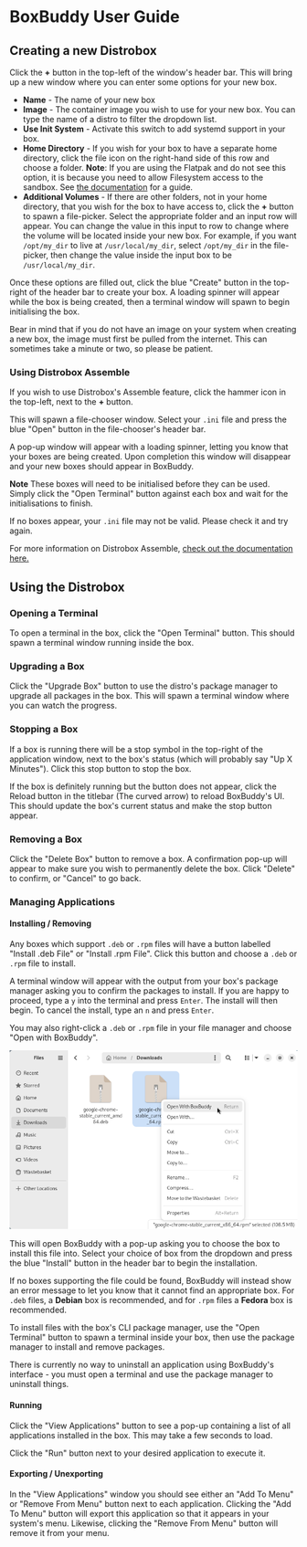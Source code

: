 # BoxBuddy User Guide

## Creating a new Distrobox

Click the **+** button in the top-left of the window's header bar. This will bring up a new window where you can enter some options for your new box.

- **Name** - The name of your new box
- **Image** - The container image you wish to use for your new box. You can type the name of a distro to filter the dropdown list.
- **Use Init System** - Activate this switch to add systemd support in your box.
- **Home Directory** - If you wish for your box to have a separate home directory, click the file icon on the right-hand side of this row and choose a folder. **Note**: If you are using the Flatpak and do not see this option, it is because you need to allow Filesystem access to the sandbox. See [the documentation](/BoxBuddyRS/tips) for a guide.
- **Additional Volumes** - If there are other folders, not in your home directory, that you wish for the box to have access to, click the **+** button to spawn a file-picker. Select the appropriate folder and an input row will appear. You can change the value in this input to row to change where the volume will be located
inside your new box. For example, if you want `/opt/my_dir` to live at `/usr/local/my_dir`, select `/opt/my_dir` in the file-picker, then change the value inside the input box to be `/usr/local/my_dir`.

Once these options are filled out, click the blue "Create" button in the top-right of the header bar to create your box. A loading spinner will appear while the box is being created, then a terminal window will spawn to begin initialising the box.

Bear in mind that if you do not have an image on your system when creating a new box, the image must first be pulled from the internet. This can sometimes take a minute or two, so please be patient.

### Using Distrobox Assemble
If you wish to use Distrobox's Assemble feature, click the hammer icon in the top-left, next to the **+** button. 

This will spawn a file-chooser window. Select your `.ini` file and press the blue "Open" button in the file-chooser's header bar.

A pop-up window will appear with a loading spinner, letting you know that your boxes are being created. Upon completion this window will disappear and your new boxes should appear in BoxBuddy. 

**Note** These boxes will need to be initialised before they can be used. Simply click the "Open Terminal" button against each box and wait for the initialisations to finish.

If no boxes appear, your `.ini` file may not be valid. Please check it and try again.

For more information on Distrobox Assemble, [check out the documentation here.](https://distrobox.it/usage/distrobox-assemble/)

## Using the Distrobox

### Opening a Terminal
To open a terminal in the box, click the "Open Terminal" button. This should spawn a terminal window running inside the box.

### Upgrading a Box
Click the "Upgrade Box" button to use the distro's package manager to upgrade all packages in the box. This will spawn a terminal window where you can watch the progress.

### Stopping a Box
If a box is running there will be a stop symbol in the top-right of the application window, next to the box's status (which will probably say "Up X Minutes"). Click this stop button to stop the box.

If the box is definitely running but the button does not appear, click the Reload button in the titlebar (The curved arrow) to reload BoxBuddy's UI. This should update the box's current status and make the stop button appear.

### Removing a Box
Click the "Delete Box" button to remove a box. A confirmation pop-up will appear to make sure you wish to permanently delete the box. Click "Delete" to confirm, or "Cancel" to go back.

### Managing Applications

#### Installing / Removing
Any boxes which support `.deb` or `.rpm` files will have a button labelled "Install .deb File" or "Install .rpm File". Click this button and choose a `.deb` or `.rpm` file to install.

A terminal window will appear with the output from your box's package manager asking you to confirm the packages to install. If you are happy to proceed, type a `y` into the terminal and press `Enter`. The install will then begin. To cancel the install, type an `n` and press `Enter`.

You may also right-click a `.deb` or `.rpm` file in your file manager and choose "Open with BoxBuddy". 

![Nautilus right-click menu](nautilus-right-click.png)

This will open BoxBuddy with a pop-up asking you to choose the box to install this file into. Select your choice of box from the dropdown and press the blue "Install" button in the header bar to begin the installation.

If no boxes supporting the file could be found, BoxBuddy will instead show an error message to let you know that it cannot find an appropriate box. For `.deb` files, a **Debian** box is recommended, and for `.rpm` files a **Fedora** box is recommended.

To install files with the box's CLI package manager, use the "Open Terminal" button to spawn a terminal inside your box, then use the package manager to install and remove packages.

There is currently no way to uninstall an application using BoxBuddy's interface - you must open a terminal and use the package manager to uninstall things.

#### Running
Click the "View Applications" button to see a pop-up containing a list of all applications installed in the box. This may take a few seconds to load. 

Click the "Run" button next to your desired application to execute it.

#### Exporting / Unexporting
In the "View Applications" window you should see either an "Add To Menu" or "Remove From Menu" button next to each application. Clicking the "Add To Menu" button will export this application so that it appears in your system's menu. Likewise, clicking the "Remove From Menu" button will remove it from your menu.

